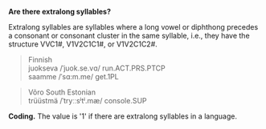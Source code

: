 **Are there extralong syllables?**

Extralong syllables are syllables where a long vowel or diphthong precedes a consonant or consonant cluster in the same syllable, i.e., they have the structure VVC1#, V1V2C1C1#, or V1V2C1C2#.

>Finnish<br/>
>juokseva /ˈjuok.se.vɑ/ run.ACT.PRS.PTCP<br/>
>saamme /ˈsɑ:m.me/ get.1PL

>Võro South Estonian<br/>
>trüüstmä /ˈtryːːsʲtʲ.mæ/ console.SUP

**Coding.** The value is '1' if there are extralong syllables in a language.
